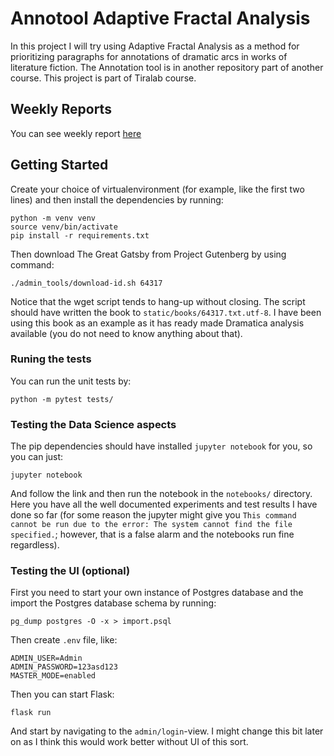 # Annotool Adaptive Fractal Analysis

In this project I will try using Adaptive Fractal Analysis as a method for prioritizing paragraphs for annotations of dramatic arcs in works of literature fiction. The Annotation tool is in another repository part of another course. This project is part of Tiralab course.

## Weekly Reports

You can see weekly report [here](https://github.com/AhtiAhde/AnnotoolAFA/tree/main/documentation)

## Getting Started

Create your choice of virtualenvironment (for example, like the first two lines) and then install the dependencies by running:
```
python -m venv venv
source venv/bin/activate
pip install -r requirements.txt
```

Then download The Great Gatsby from Project Gutenberg by using command:
```
./admin_tools/download-id.sh 64317
```
Notice that the wget script tends to hang-up without closing. The script should have written the book to `static/books/64317.txt.utf-8`. I have been using this book as an example as it has ready made Dramatica analysis available (you do not need to know anything about that).

### Runing the tests

You can run the unit tests by:
```
python -m pytest tests/
```

### Testing the Data Science aspects

The pip dependencies should have installed `jupyter notebook` for you, so you can just:
```
jupyter notebook
```
And follow the link and then run the notebook in the `notebooks/` directory. Here you have all the well documented experiments and test results I have done so far (for some reason the jupyter might give you `This command cannot be run due to the error: The system cannot find the file specified.`; however, that is a false alarm and the notebooks run fine regardless).

### Testing the UI (optional)

First you need to start your own instance of Postgres database and the import the Postgres database schema by running:
```
pg_dump postgres -O -x > import.psql
```

Then create `.env` file, like:
```
ADMIN_USER=Admin
ADMIN_PASSWORD=123asd123
MASTER_MODE=enabled
```

Then you can start Flask:
```
flask run
```

And start by navigating to the `admin/login`-view. I might change this bit later on as I think this would work better without UI of this sort.
